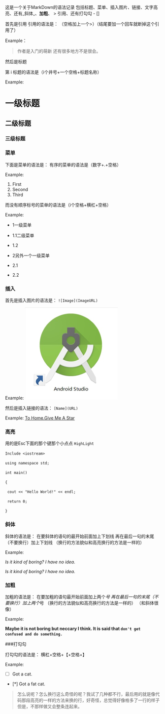 这是一个关于MarkDown的语法记录
包括标题、菜单、插入图片、链接、文字高亮、还有_斜体_、**加粗**、 > 引用、还有打勾勾 - []

首先是引用
引用的语法是：
（空格加上一个>）（结尾要加一个回车就断掉这个引用了）

Example：
> 作者是入门的萌新
还有很多地方不是很会。

然后是标题

第 i 标题的语法是（i个井号+一个空格+标题名称）

Example:

# 一级标题
## 二级标题
### 三级标题

### 菜单
下面是菜单的语法是：
有序的菜单的语法是（数字+.+空格）

Example:

1. First
2. Second
3. Third

而没有顺序标号的菜单的语法是（i个空格+横杠+空格）

Example:
 - 1一级菜单
  - 1.1二级菜单
  - 1.2
  
 - 2另外一个一级菜单
  - 2.1
  - 2.2
  
### 插入

首先是插入图片的语法是：
`![Image](ImageURL)`

Example:
![Image](https://raw.githubusercontent.com/LoyaltyWu/hello-world-Repository-name-/NewBranch_1/%E6%97%A0%E6%A0%87%E9%A2%98.jpg)


然后是插入链接的语法：
`[Name](URL)`

Example:
[To Home.Give Me A Star](https://github.com/LoyaltyWu)

### 高亮
用的是Esc下面的那个键那个小点点
`HighLight`

`Include <iostream>`

`using namespace std;`

`int main()`

`{`

` cout << "Hello World!" << endl;`

` return 0;`

`}`

### 斜体

斜体的语法是：
在要斜体的语句的最开始前面加上下划线
再在最后一句的末尾（不要换行）加上下划线
（换行的方法貌似和高亮换行的方法是一样的）

Example:

_Is it kind of boring?
I have no idea._

_Is it kind of boring?_
_I have no idea._

### 加粗

加粗的语法是：
在要加粗的语句最开始前面加上两个*号
再在最后一句的末尾（不要换行）加上两个*号
（换行的方法貌似和高亮换行的方法是一样的）
（和斜体很像）

Example:

**Maybe it is not boring but neccary I think.
It is said that `don't get confused and do something.`**

###打勾勾

打勾勾的语法是：
横杠+空格+【+空格+】

Example:
- [ ] Got a cat. 
- [*] Got a fat cat.


> 怎么说呢？怎么换行这么奇怪的呢？我试了几种都不行，最后用的就是像代码那段高亮的一样的方法来换的行，好奇怪，总觉得好像格多了一行的样子但是，不那样做又会整条连起来。
